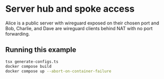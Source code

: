 # Server hub and spoke access

Alice is a public server with wireguard exposed on their chosen port and Bob, Charlie, and Dave are wireguard clients behind NAT with no port forwarding.

## Running this example

```sh
tsx generate-configs.ts
docker compose build
docker compose up --abort-on-container-failure
```
